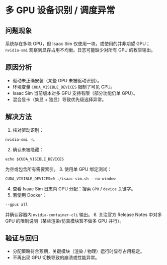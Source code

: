 # 多 GPU 设备识别 / 调度异常

## 问题现象
系统存在多块 GPU，但 Isaac Sim 仅使用一块，或使用的并非期望 GPU；`nvidia-smi` 观察到显存占用不均衡。日志可能缺少对所有 GPU 的枚举输出。

## 原因分析
- 驱动未正确安装（某些 GPU 未被驱动识别）。
- 环境变量 `CUDA_VISIBLE_DEVICES` 限制了可见 GPU。
- Isaac Sim 当前版本对多 GPU 支持有限（部分功能仍单 GPU）。
- 混合显卡（集显 + 独显）导致优先级选择异常。

## 解决方法
1. 核对驱动识别：
```
nvidia-smi -L
```
2. 确认未被隐藏：
```
echo $CUDA_VISIBLE_DEVICES
```
为空或包含所有需要索引。
3. 使用单 GPU 绑定测试：
```
CUDA_VISIBLE_DEVICES=0 ./isaac-sim.sh --no-window
```
4. 查看 Isaac Sim 日志内 GPU 分配：搜索 `GPU` / `device` 关键字。
5. 若使用 Docker：
```
--gpus all
```
并确认容器内 `nvidia-container-cli` 输出。
6. 关注官方 Release Notes 中对多 GPU 的限制说明（某些渲染/仿真模块暂不做多 GPU 并行）。

## 验证与回归
- 分配策略符合预期，关键模块（渲染 / 物理）运行时显存占用稳定。
- 不再出现 GPU 切换导致的崩溃或性能异常。
